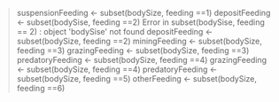 > suspensionFeeding <- subset(bodySize, feeding ==1)
> depositFeeding <- subset(bodySise, feeding ==2)
Error in subset(bodySise, feeding == 2) : object 'bodySise' not found
> depositFeeding <- subset(bodySize, feeding ==2)
> miningFeeding <- subset(bodySize, feeding ==3)
> grazingFeeding <- subset(bodySize, feeding ==3)
> predatoryFeeding <- subset(bodySize, feeding ==4)
> grazingFeeding <- subset(bodySize, feeding ==4)
> predatoryFeeding <- subset(bodySize, feeding ==5)
> otherFeeding <- subset(bodySize, feeding ==6)